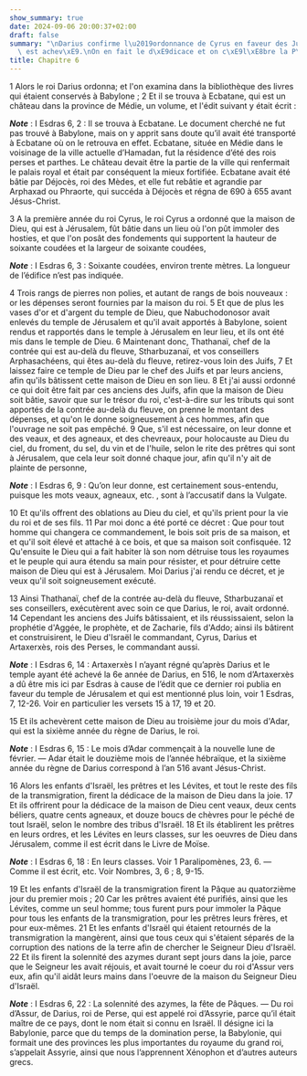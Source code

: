 ```yaml
---
show_summary: true
date: 2024-09-06 20:00:37+02:00
draft: false
summary: "\nDarius confirme l\u2019ordonnance de Cyrus en faveur des Juifs.\nLe temple\
  \ est achev\xE9.\nOn en fait le d\xE9dicace et on c\xE9l\xE8bre la P\xE2que.\n"
title: Chapitre 6
---
```





1 Alors le roi Darius ordonna; et l'on examina dans la bibliothèque des livres qui étaient conservés à Babylone ; 2 Et il se trouva à Ecbatane, qui est un château dans la province de Médie, un volume, et l'édit suivant y était écrit :

***Note*** :  I Esdras 6, 2 : Il se trouva à Ecbatane. Le document cherché ne fut pas trouvé à Babylone, mais on y apprit sans doute qu’il avait été transporté à Ecbatane où on le retrouva en effet. Ecbatane, située en Médie dans le voisinage de la ville actuelle d’Hamadan, fut la résidence d’été des rois perses et parthes. Le château devait être la partie de la ville qui renfermait le palais royal et était par conséquent la mieux fortifiée. Ecbatane avait été bâtie par Déjocès, roi des Mèdes, et elle fut rebâtie et agrandie par Arphaxad ou Phraorte, qui succéda à Déjocès et régna de 690 à 655 avant Jésus-Christ.


3 A la première année du roi Cyrus, le roi Cyrus a ordonné que la maison de Dieu, qui est à Jérusalem, fût bâtie dans un lieu où l'on pût immoler des hosties, et que l'on posât des fondements qui supportent la hauteur de soixante coudées et la largeur de soixante coudées,

***Note*** :  I Esdras 6, 3 : Soixante coudées, environ trente mètres. La longueur de l’édifice n’est pas indiquée.

4 Trois rangs de pierres non polies, et autant de rangs de bois nouveaux : or les dépenses seront fournies par la maison du roi. 5 Et que de plus les vases d'or et d'argent du temple de Dieu, que Nabuchodonosor avait enlevés du temple de Jérusalem et qu'il avait apportés à Babylone, soient rendus et rapportés dans le temple à Jérusalem en leur lieu, et ils ont été mis dans le temple de Dieu. 6 Maintenant donc, Thathanaï, chef de la contrée qui est au-delà du fleuve, Stharbuzanaï, et vos conseillers Arphasachéens, qui êtes au-delà du fleuve, retirez-vous loin des Juifs, 7 Et laissez faire ce temple de Dieu par le chef des Juifs et par leurs anciens, afin qu'ils bâtissent cette maison de Dieu en son lieu. 8 Et j'ai aussi ordonné ce qui doit être fait par ces anciens des Juifs, afin que la maison de Dieu soit bâtie, savoir que sur le trésor du roi, c'est-à-dire sur les tributs qui sont apportés de la contrée au-delà du fleuve, on prenne le montant des dépenses, et qu'on le donne soigneusement à ces hommes, afin que
l'ouvrage ne soit pas empêché. 9 Que, s'il est nécessaire, on leur donne et des veaux, et des agneaux, et des chevreaux, pour holocauste au Dieu du ciel, du froment, du sel, du vin et de l'huile, selon le rite des prêtres qui sont à Jérusalem, que cela leur soit donné chaque jour, afin qu'il n'y ait de plainte de personne,

***Note*** :  I Esdras 6, 9 : Qu’on leur donne, est certainement sous-entendu, puisque les mots veaux, agneaux, etc. , sont à l’accusatif dans la Vulgate.

10 Et qu'ils offrent des oblations au Dieu du ciel, et qu'ils prient pour la vie du roi et de ses fils. 11 Par moi donc a été porté ce décret : Que pour tout homme qui changera ce commandement, le bois soit pris de sa maison, et et qu'il soit élevé et attaché à ce bois, et que sa maison soit confisquée. 12 Qu'ensuite le Dieu qui a fait habiter là son nom détruise tous les royaumes et le peuple qui aura étendu sa main pour résister, et pour détruire cette maison de Dieu qui est à Jérusalem. Moi Darius j'ai rendu ce décret, et je veux qu'il soit soigneusement exécuté.


13 Ainsi Thathanaï, chef de la contrée au-delà du fleuve, Stharbuzanaï et ses conseillers, exécutèrent avec soin ce que Darius, le roi, avait ordonné. 14 Cependant les anciens des Juifs bâtissaient, et ils réussissaient, selon la prophétie d'Aggée, le prophète, et de Zacharie, fils d'Addo; ainsi ils bâtirent et construisirent, le Dieu d'Israël le commandant, Cyrus, Darius et Artaxerxès, rois des Perses, le commandant aussi.

***Note*** :  I Esdras 6, 14 : Artaxerxès I n’ayant régné qu’après Darius et le temple ayant été achevé la 6e année de Darius, en 516, le nom d’Artaxerxès a dû être mis ici par Esdras à cause de l’édit que ce dernier roi publia en faveur du temple de Jérusalem et qui est mentionné plus loin, voir 1 Esdras, 7, 12-26. Voir en particulier les versets 15 à 17, 19 et 20.

15 Et ils achevèrent cette maison de Dieu au troisième jour du mois d'Adar, qui est la sixième année du règne de Darius, le roi.

***Note*** :  I Esdras 6, 15 : Le mois d’Adar commençait à la nouvelle lune de février. ― Adar était le douzième mois de l’année hébraïque, et la sixième année du règne de Darius correspond à l’an 516 avant Jésus-Christ.


16 Alors les enfants d'Israël, les prêtres et les Lévites, et tout le reste des fils de la transmigration, firent la dédicace de la maison de Dieu dans la joie. 17 Et ils offrirent pour la dédicace de la maison de Dieu cent veaux, deux cents béliers, quatre cents agneaux, et douze boucs de chèvres pour le péché de tout Israël, selon le nombre des tribus d'Israël. 18 Et ils établirent les prêtres en leurs ordres, et les Lévites en leurs classes, sur les oeuvres de Dieu dans Jérusalem, comme il est écrit dans le Livre de Moïse.

***Note*** :  I Esdras 6, 18 : En leurs classes. Voir 1 Paralipomènes, 23, 6. ― Comme il est écrit, etc. Voir Nombres, 3, 6 ; 8, 9-15.


19 Et les enfants d'Israël de la transmigration firent la Pâque au quatorzième jour du premier mois ; 20 Car les prêtres avaient été purifiés, ainsi que les Lévites, comme un seul homme; tous furent purs pour immoler la Pâque pour tous les enfants de la transmigration, pour les prêtres leurs frères, et pour eux-mêmes. 21 Et les enfants d'Israël qui étaient retournés de la transmigration la mangèrent, ainsi que tous ceux qui s'étaient séparés de la corruption des nations de la terre afin de chercher le Seigneur Dieu d'Israël. 22 Et ils firent la solennité des azymes durant sept jours dans la joie, parce que le Seigneur les avait réjouis, et avait tourné le coeur du roi d'Assur vers eux, afin qu'il aidât leurs mains dans l'oeuvre de la maison du Seigneur Dieu d'Israël.

***Note*** :  I Esdras 6, 22 : La solennité des azymes, la fête de Pâques. ― Du roi d’Assur, de Darius, roi de Perse, qui est appelé roi d’Assyrie, parce qu’il était maître de ce pays, dont le nom était si connu en Israël. Il désigne ici la Babylonie, parce que du temps de la domination perse, la Babylonie, qui formait une des provinces les plus importantes du royaume du grand roi, s’appelait Assyrie, ainsi que nous l’apprennent Xénophon et d’autres auteurs grecs.

